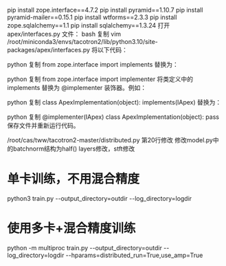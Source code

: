 pip install zope.interface==4.7.2
pip install pyramid==1.10.7
pip install pyramid-mailer==0.15.1
pip install wtforms==2.3.3
pip install zope.sqlalchemy==1.1
pip install sqlalchemy==1.3.24
打开 apex/interfaces.py 文件：
bash
复制
vim /root/miniconda3/envs/tacotron2/lib/python3.10/site-packages/apex/interfaces.py
将以下代码：

python
复制
from zope.interface import implements
替换为：

python
复制
from zope.interface import implementer
将类定义中的 implements 替换为 @implementer 装饰器。例如：

python
复制
class ApexImplementation(object):
    implements(IApex)
替换为：

python
复制
@implementer(IApex)
class ApexImplementation(object):
    pass
保存文件并重新运行代码。


/root/cas/tww/tacotron2-master/distributed.py 第20行修改
修改model.py中的batchnorm结构为half()
layers修改，stft修改

# 单卡训练，不用混合精度
python3 train.py --output_directory=outdir --log_directory=logdir
# 使用多卡+混合精度训练
python -m multiproc train.py --output_directory=outdir --log_directory=logdir --hparams=distributed_run=True,use_amp=True